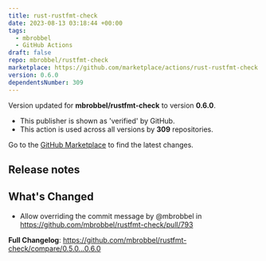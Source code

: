 ```yaml
---
title: rust-rustfmt-check
date: 2023-08-13 03:18:44 +00:00
tags:
  - mbrobbel
  - GitHub Actions
draft: false
repo: mbrobbel/rustfmt-check
marketplace: https://github.com/marketplace/actions/rust-rustfmt-check
version: 0.6.0
dependentsNumber: 309
---
```



Version updated for **mbrobbel/rustfmt-check** to version **0.6.0**.
- This publisher is shown as 'verified' by GitHub.
- This action is used across all versions by **309** repositories.

Go to the [GitHub Marketplace](https://github.com/marketplace/actions/rust-rustfmt-check) to find the latest changes.

## Release notes

## What's Changed

* Allow overriding the commit message by @mbrobbel in https://github.com/mbrobbel/rustfmt-check/pull/793

**Full Changelog**: https://github.com/mbrobbel/rustfmt-check/compare/0.5.0...0.6.0
